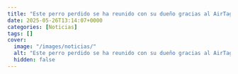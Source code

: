 ```yaml
---
title: "Este perro perdido se ha reunido con su dueño gracias al AirTag de Apple"
date: 2025-05-26T13:14:07+0000
categories: [Noticias]
tags: []
cover:
  image: "/images/noticias/"
  alt: "Este perro perdido se ha reunido con su dueño gracias al AirTag de Apple"
  hidden: false
---
```



